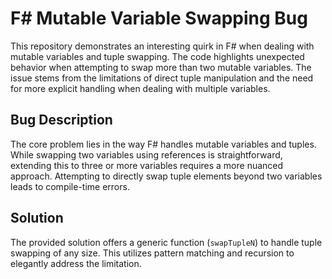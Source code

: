 # F# Mutable Variable Swapping Bug

This repository demonstrates an interesting quirk in F# when dealing with mutable variables and tuple swapping.  The code highlights unexpected behavior when attempting to swap more than two mutable variables.  The issue stems from the limitations of direct tuple manipulation and the need for more explicit handling when dealing with multiple variables.

## Bug Description

The core problem lies in the way F# handles mutable variables and tuples.  While swapping two variables using references is straightforward, extending this to three or more variables requires a more nuanced approach.  Attempting to directly swap tuple elements beyond two variables leads to compile-time errors.

## Solution

The provided solution offers a generic function (`swapTupleN`) to handle tuple swapping of any size. This utilizes pattern matching and recursion to elegantly address the limitation.